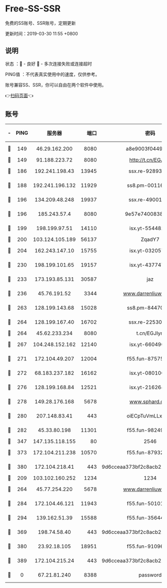 # Free-SS-SSR

免费的SS账号、SSR账号，定期更新

更新时间：2019-03-30 11:55 +0800

## 说明

状态     ：🙂 - 良好 🙁 - 多次连接失败或连接超时

PING值   ：不代表真实使用中的速度，仅供参考。

账号兼容SS、SSR，你可以自由在两个软件中使用。

👉[扫码页面](https://liesauer.github.io/Free-SS-SSR/)👈

## 账号

|-|PING|服务器|端口|密码|加密方式|区域|
|:----:|:----:|:-----:|-----:|:----:|:----:|:----:|
|🙂|149|46.29.162.200|8080|a8e9003f0449cea5|chacha20-ietf|RU|
|🙂|149|91.188.223.72|8080|http://t.cn/EGJIyrl|rc4-md5|RU|
|🙂|186|192.241.198.43|13945|ssx.re-92893313|aes-256-cfb|US|
|🙂|188|192.241.196.132|11929|ss8.pm-00116909|aes-256-cfb|US|
|🙂|196|134.209.48.248|19937|ssx.re-49001523|aes-256-cfb|US|
|🙂|196|185.243.57.4|8080|9e57e7400838a01e|chacha20-ietf|US|
|🙂|199|198.199.97.51|14110|isx.yt-55448216|aes-256-cfb|US|
|🙂|200|103.124.105.189|56137|ZqadY7|chacha20|US|
|🙂|204|162.243.147.10|15755|isx.yt-03205725|aes-256-cfb|US|
|🙂|230|198.199.101.65|19157|isx.yt-43774742|aes-256-cfb|US|
|🙂|233|173.193.85.131|30587|jaz|aes-256-cfb|US|
|🙂|236|45.76.191.52|3344|www.darrenliuwei.com|aes-256-cfb|JP|
|🙂|263|128.199.143.68|15028|ss8.pm-84470034|aes-256-cfb|SG|
|🙂|264|128.199.167.40|16702|ssx.re-22530324|aes-256-cfb|SG|
|🙂|264|45.62.233.234|8080|t.cn/EGJIyrl|rc4-md5|CA|
|🙂|267|104.248.152.162|12140|isx.yt-66049026|aes-256-cfb|SG|
|🙂|271|172.104.49.207|12004|f55.fun-87575174|aes-256-cfb|SG|
|🙂|272|68.183.237.182|16162|isx.yt-08010046|aes-256-cfb|SG|
|🙂|276|128.199.168.84|12521|isx.yt-21626467|aes-256-cfb|SG|
|🙂|278|149.28.176.168|5678|www.sphard.com|aes-256-cfb|AU|
|🙂|280|207.148.83.41|443|oiECpTuVmLLxk4Ts|aes-256-cfb|AU|
|🙂|282|45.33.80.198|11301|f55.fun-98249734|aes-256-cfb|US|
|🙂|347|147.135.118.155|80|2546|chacha20|US|
|🙂|373|172.104.211.238|10570|f55.fun-87932091|aes-256-cfb|US|
|🙂|380|172.104.218.41|443|9d6cceaa373bf2c8acb22e60b6a58be6|aes-256-cfb|US|
|🙂|209|103.102.160.252|1234|1234|rc4-md5|JP|
|🙂|264|45.77.254.220|5678|www.darrenliuwei.com|aes-256-cfb|SG|
|🙂|284|172.104.46.121|11943|f55.fun-50101204|aes-256-cfb|SG|
|🙂|294|139.162.51.39|15588|f55.fun-35644357|aes-256-cfb|SG|
|🙂|369|198.74.58.40|443|9d6cceaa373bf2c8acb22e60b6a58be6|aes-256-cfb|US|
|🙂|380|23.92.18.105|18951|f55.fun-91096122|aes-256-cfb|US|
|🙂|389|172.104.215.24|443|9d6cceaa373bf2c8acb22e60b6a58be6|aes-256-cfb|US|
|🙁|0|67.21.81.240|8388|password|aes-256-cfb|US|
